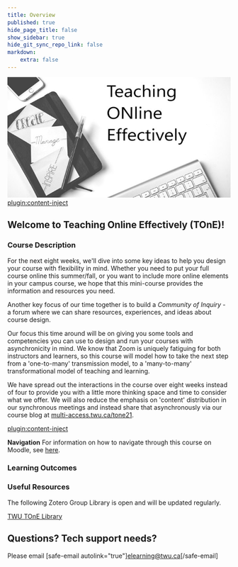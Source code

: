 ```yaml
---
title: Overview
published: true
hide_page_title: false
show_sidebar: true
hide_git_sync_repo_link: false
markdown:
    extra: false
---
```


![](rsz_tone.jpg)
[plugin:content-inject](_important-reminders)

## Welcome to Teaching Online Effectively (TOnE)!

### Course Description
For the next eight weeks, we'll dive into some key ideas to help you design your course with flexibility in mind.  Whether you need to put your full course online this summer/fall, or you want to include more online elements in your campus course, we hope that this mini-course provides the information and resources you need.

Another key focus of our time together is to build a *Community of Inquiry* - a forum where we can share resources, experiences, and ideas about course design.

Our focus this time around will be on giving you some tools and competencies you can use to design and run your courses with asynchronicity in mind. We know that Zoom is uniquely fatiguing for both instructors and learners, so this course will model how to take the next step from a 'one-to-many' transmission model, to a 'many-to-many' transformational model of teaching and learning.

We have spread out the interactions in the course over eight weeks instead of four to provide you with a little more thinking space and time to consider what we offer. We will also reduce the emphasis on 'content' distribution in our synchronous meetings and instead share that asynchronously via our course blog at [multi-access.twu.ca/tone21](https://multi-access.twu.ca/tone21).


[plugin:content-inject](../schedule/_calendar)



**Navigation**
For information on how to navigate through this course on Moodle, see [here](http://create.twu.ca/help/moodle).


### Learning Outcomes



### Useful Resources

The following Zotero Group Library is open and will be updated regularly.

<a class="embedly-card" data-card-controls="0" href="https://www.zotero.org/groups/2479174/twu_tone_library">TWU TOnE Library</a>
<script async src="//cdn.embedly.com/widgets/platform.js" charset="UTF-8"></script>




## Questions? Tech support needs?
Please email [safe-email autolink="true"]elearning@twu.ca[/safe-email]
